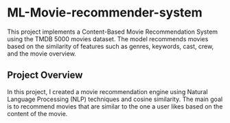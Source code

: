 # ML-Movie-recommender-system

This project implements a Content-Based Movie Recommendation System using the TMDB 5000 movies dataset. The model recommends movies based on the similarity of features such as genres, keywords, cast, crew, and the movie overview.

## Project Overview
In this project, I created a movie recommendation engine using Natural Language Processing (NLP) techniques and cosine similarity. The main goal is to recommend movies that are similar to the one a user likes based on the content of the movie.
